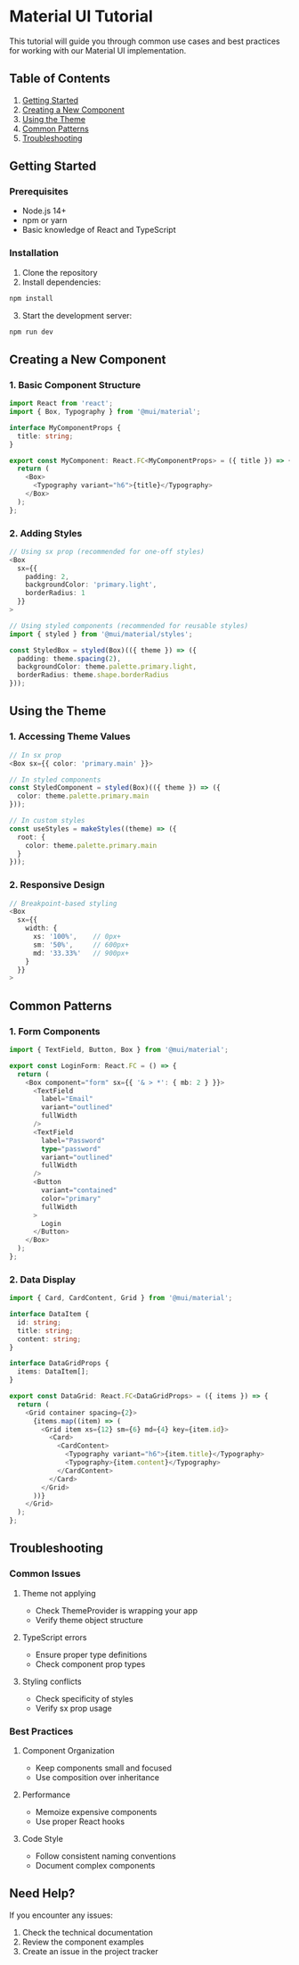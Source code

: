 # Material UI Tutorial

This tutorial will guide you through common use cases and best practices for working with our Material UI implementation.

## Table of Contents

1. [Getting Started](#getting-started)
2. [Creating a New Component](#creating-a-new-component)
3. [Using the Theme](#using-the-theme)
4. [Common Patterns](#common-patterns)
5. [Troubleshooting](#troubleshooting)

## Getting Started

### Prerequisites

- Node.js 14+
- npm or yarn
- Basic knowledge of React and TypeScript

### Installation

1. Clone the repository
2. Install dependencies:
```bash
npm install
```

3. Start the development server:
```bash
npm run dev
```

## Creating a New Component

### 1. Basic Component Structure

```typescript
import React from 'react';
import { Box, Typography } from '@mui/material';

interface MyComponentProps {
  title: string;
}

export const MyComponent: React.FC<MyComponentProps> = ({ title }) => {
  return (
    <Box>
      <Typography variant="h6">{title}</Typography>
    </Box>
  );
};
```

### 2. Adding Styles

```typescript
// Using sx prop (recommended for one-off styles)
<Box
  sx={{
    padding: 2,
    backgroundColor: 'primary.light',
    borderRadius: 1
  }}
>

// Using styled components (recommended for reusable styles)
import { styled } from '@mui/material/styles';

const StyledBox = styled(Box)(({ theme }) => ({
  padding: theme.spacing(2),
  backgroundColor: theme.palette.primary.light,
  borderRadius: theme.shape.borderRadius
}));
```

## Using the Theme

### 1. Accessing Theme Values

```typescript
// In sx prop
<Box sx={{ color: 'primary.main' }}>

// In styled components
const StyledComponent = styled(Box)(({ theme }) => ({
  color: theme.palette.primary.main
}));

// In custom styles
const useStyles = makeStyles((theme) => ({
  root: {
    color: theme.palette.primary.main
  }
}));
```

### 2. Responsive Design

```typescript
// Breakpoint-based styling
<Box
  sx={{
    width: {
      xs: '100%',    // 0px+
      sm: '50%',     // 600px+
      md: '33.33%'   // 900px+
    }
  }}
>
```

## Common Patterns

### 1. Form Components

```typescript
import { TextField, Button, Box } from '@mui/material';

export const LoginForm: React.FC = () => {
  return (
    <Box component="form" sx={{ '& > *': { mb: 2 } }}>
      <TextField
        label="Email"
        variant="outlined"
        fullWidth
      />
      <TextField
        label="Password"
        type="password"
        variant="outlined"
        fullWidth
      />
      <Button
        variant="contained"
        color="primary"
        fullWidth
      >
        Login
      </Button>
    </Box>
  );
};
```

### 2. Data Display

```typescript
import { Card, CardContent, Grid } from '@mui/material';

interface DataItem {
  id: string;
  title: string;
  content: string;
}

interface DataGridProps {
  items: DataItem[];
}

export const DataGrid: React.FC<DataGridProps> = ({ items }) => {
  return (
    <Grid container spacing={2}>
      {items.map((item) => (
        <Grid item xs={12} sm={6} md={4} key={item.id}>
          <Card>
            <CardContent>
              <Typography variant="h6">{item.title}</Typography>
              <Typography>{item.content}</Typography>
            </CardContent>
          </Card>
        </Grid>
      ))}
    </Grid>
  );
};
```

## Troubleshooting

### Common Issues

1. Theme not applying
   - Check ThemeProvider is wrapping your app
   - Verify theme object structure

2. TypeScript errors
   - Ensure proper type definitions
   - Check component prop types

3. Styling conflicts
   - Check specificity of styles
   - Verify sx prop usage

### Best Practices

1. Component Organization
   - Keep components small and focused
   - Use composition over inheritance

2. Performance
   - Memoize expensive components
   - Use proper React hooks

3. Code Style
   - Follow consistent naming conventions
   - Document complex components

## Need Help?

If you encounter any issues:
1. Check the technical documentation
2. Review the component examples
3. Create an issue in the project tracker
